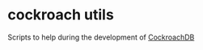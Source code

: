 # cockroach utils

Scripts to help during the development of [CockroachDB](https://github.com/cockroachdb)
